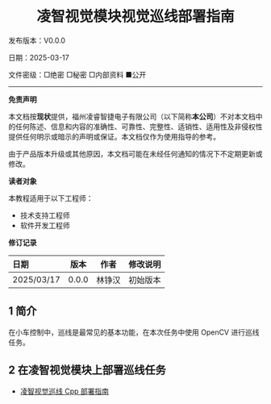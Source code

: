 <h1 align="center">凌智视觉模块视觉巡线部署指南</h1>

发布版本：V0.0.0

日期：2025-03-17

文件密级：□绝密 □秘密 □内部资料 ■公开  

---

**免责声明**  

本文档按**现状**提供，福州凌睿智捷电子有限公司（以下简称**本公司**）不对本文档中的任何陈述、信息和内容的准确性、可靠性、完整性、适销性、适用性及非侵权性提供任何明示或暗示的声明或保证。本文档仅作为使用指导的参考。  

由于产品版本升级或其他原因，本文档可能在未经任何通知的情况下不定期更新或修改。  

**读者对象**  

本教程适用于以下工程师：  

- 技术支持工程师  
- 软件开发工程师  

**修订记录**  

| **日期**     | **版本** | **作者** | **修改说明** |
|:-----------| -------- |--------| ------------ |
| 2025/03/17 | 0.0.0    | 林铮汉    | 初始版本     |

## 1 简介

在小车控制中，巡线是最常见的基本功能，在本次任务中使用 OpenCV 进行巡线任务。

## 2 在凌智视觉模块上部署巡线任务


- [凌智视觉巡线 Cpp 部署指南](./cpp)